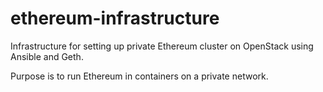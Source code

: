 # ethereum-infrastructure
Infrastructure for setting up private Ethereum cluster on OpenStack using Ansible and Geth. 

Purpose is to run Ethereum in containers on a private network. 
